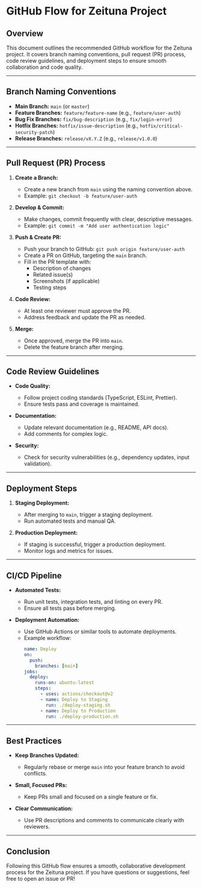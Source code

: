 # GitHub Flow for Zeituna Project

## Overview

This document outlines the recommended GitHub workflow for the Zeituna project. It covers branch naming conventions, pull request (PR) process, code review guidelines, and deployment steps to ensure smooth collaboration and code quality.

---

## Branch Naming Conventions

- **Main Branch:** `main` (or `master`)
- **Feature Branches:** `feature/feature-name` (e.g., `feature/user-auth`)
- **Bug Fix Branches:** `fix/bug-description` (e.g., `fix/login-error`)
- **Hotfix Branches:** `hotfix/issue-description` (e.g., `hotfix/critical-security-patch`)
- **Release Branches:** `release/vX.Y.Z` (e.g., `release/v1.0.0`)

---

## Pull Request (PR) Process

1. **Create a Branch:**

   - Create a new branch from `main` using the naming convention above.
   - Example: `git checkout -b feature/user-auth`

2. **Develop & Commit:**

   - Make changes, commit frequently with clear, descriptive messages.
   - Example: `git commit -m "Add user authentication logic"`

3. **Push & Create PR:**

   - Push your branch to GitHub: `git push origin feature/user-auth`
   - Create a PR on GitHub, targeting the `main` branch.
   - Fill in the PR template with:
     - Description of changes
     - Related issue(s)
     - Screenshots (if applicable)
     - Testing steps

4. **Code Review:**

   - At least one reviewer must approve the PR.
   - Address feedback and update the PR as needed.

5. **Merge:**
   - Once approved, merge the PR into `main`.
   - Delete the feature branch after merging.

---

## Code Review Guidelines

- **Code Quality:**

  - Follow project coding standards (TypeScript, ESLint, Prettier).
  - Ensure tests pass and coverage is maintained.

- **Documentation:**

  - Update relevant documentation (e.g., README, API docs).
  - Add comments for complex logic.

- **Security:**
  - Check for security vulnerabilities (e.g., dependency updates, input validation).

---

## Deployment Steps

1. **Staging Deployment:**

   - After merging to `main`, trigger a staging deployment.
   - Run automated tests and manual QA.

2. **Production Deployment:**
   - If staging is successful, trigger a production deployment.
   - Monitor logs and metrics for issues.

---

## CI/CD Pipeline

- **Automated Tests:**

  - Run unit tests, integration tests, and linting on every PR.
  - Ensure all tests pass before merging.

- **Deployment Automation:**
  - Use GitHub Actions or similar tools to automate deployments.
  - Example workflow:
    ```yaml
    name: Deploy
    on:
      push:
        branches: [main]
    jobs:
      deploy:
        runs-on: ubuntu-latest
        steps:
          - uses: actions/checkout@v2
          - name: Deploy to Staging
            run: ./deploy-staging.sh
          - name: Deploy to Production
            run: ./deploy-production.sh
    ```

---

## Best Practices

- **Keep Branches Updated:**

  - Regularly rebase or merge `main` into your feature branch to avoid conflicts.

- **Small, Focused PRs:**

  - Keep PRs small and focused on a single feature or fix.

- **Clear Communication:**
  - Use PR descriptions and comments to communicate clearly with reviewers.

---

## Conclusion

Following this GitHub flow ensures a smooth, collaborative development process for the Zeituna project. If you have questions or suggestions, feel free to open an issue or PR!
